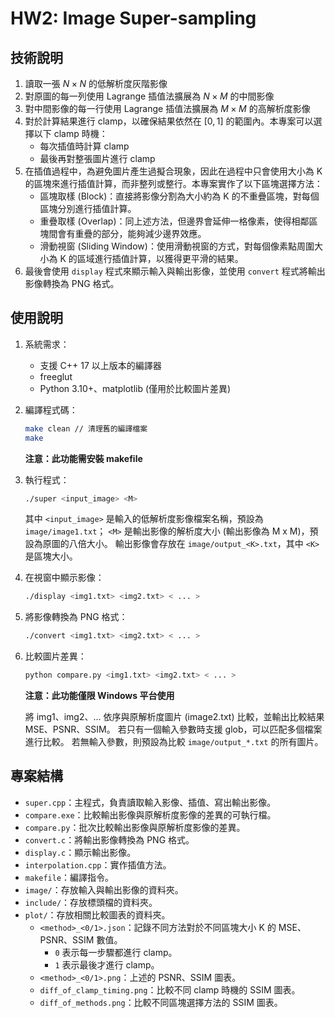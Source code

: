 # HW2: Image Super-sampling

## 技術說明

1.  讀取一張 $N \times N$ 的低解析度灰階影像
2.  對原圖的每一列使用 Lagrange 插值法擴展為 $N \times M$ 的中間影像
3.  對中間影像的每一行使用 Lagrange 插值法擴展為 $M \times M$ 的高解析度影像
4.  對於計算結果進行 clamp，以確保結果依然在 $[0, 1]$ 的範圍內。本專案可以選擇以下 clamp 時機：
    -   每次插值時計算 clamp
    -   最後再對整張圖片進行 clamp
5.  在插值過程中，為避免圖片產生過擬合現象，因此在過程中只會使用大小為 K 的區塊來進行插值計算，而非整列或整行。本專案實作了以下區塊選擇方法：
    -   區塊取樣 (Block)：直接將影像分割為大小約為 K 的不重疊區塊，對每個區塊分別進行插值計算。
    -   重疊取樣 (Overlap)：同上述方法，但邊界會延伸一格像素，使得相鄰區塊間會有重疊的部分，能夠減少邊界效應。
    -   滑動視窗 (Sliding Window)：使用滑動視窗的方式，對每個像素點周圍大小為 K 的區域進行插值計算，以獲得更平滑的結果。
6.  最後會使用 `display` 程式來顯示輸入與輸出影像，並使用 `convert` 程式將輸出影像轉換為 PNG 格式。

## 使用說明

1.  系統需求：

    -   支援 C++ 17 以上版本的編譯器
    -   freeglut
    -   Python 3.10+、matplotlib (僅用於比較圖片差異)

2.  編譯程式碼：

    ```bash
    make clean // 清理舊的編譯檔案
    make
    ```

    **注意：此功能需安裝 makefile**

3.  執行程式：

    ```bash
    ./super <input_image> <M>
    ```

    其中 `<input_image>` 是輸入的低解析度影像檔案名稱，預設為 `image/image1.txt`；
    `<M>` 是輸出影像的解析度大小 (輸出影像為 M x M)，預設為原圖的八倍大小。
    輸出影像會存放在 `image/output_<K>.txt`，其中 `<K>` 是區塊大小。

4.  在視窗中顯示影像：

    ```bash
    ./display <img1.txt> <img2.txt> < ... >
    ```

5.  將影像轉換為 PNG 格式：

    ```bash
    ./convert <img1.txt> <img2.txt> < ... >
    ```

6.  比較圖片差異：

    ```bash
    python compare.py <img1.txt> <img2.txt> < ... >
    ```

    **注意：此功能僅限 Windows 平台使用**

    將 img1、img2、... 依序與原解析度圖片 (image2.txt) 比較，並輸出比較結果 MSE、PSNR、SSIM。
    若只有一個輸入參數時支援 glob，可以匹配多個檔案進行比較。
    若無輸入參數，則預設為比較 `image/output_*.txt` 的所有圖片。

## 專案結構

-   `super.cpp`：主程式，負責讀取輸入影像、插值、寫出輸出影像。
-   `compare.exe`：比較輸出影像與原解析度影像的差異的可執行檔。
-   `compare.py`：批次比較輸出影像與原解析度影像的差異。
-   `convert.c`：將輸出影像轉換為 PNG 格式。
-   `display.c`：顯示輸出影像。
-   `interpolation.cpp`：實作插值方法。
-   `makefile`：編譯指令。
-   `image/`：存放輸入與輸出影像的資料夾。
-   `include/`：存放標頭檔的資料夾。
-   `plot/`：存放相關比較圖表的資料夾。
    -   `<method>_<0/1>.json`：記錄不同方法對於不同區塊大小 K 的 MSE、PSNR、SSIM 數值。
        -   `0` 表示每一步驟都進行 clamp。
        -   `1` 表示最後才進行 clamp。
    -   `<method>_<0/1>.png`：上述的 PSNR、SSIM 圖表。
    -   `diff_of_clamp_timing.png`：比較不同 clamp 時機的 SSIM 圖表。
    -   `diff_of_methods.png`：比較不同區塊選擇方法的 SSIM 圖表。
